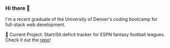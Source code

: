 ### Hi there 👋

I'm a recent graduate of the University of Denver's coding bootcamp for full-stack web development.  

🔭 Current Project: Start/Sit deficit tracker for ESPN fantasy football leagues. Check it out the [repo](https://github.com/BrettMiller47/start-sit-deficit)!

<!--
**BrettMiller47/BrettMiller47** is a ✨ _special_ ✨ repository because its `README.md` (this file) appears on your GitHub profile.

Here are some ideas to get you started:


- 🌱 I’m currently learning ...
- 👯 I’m looking to collaborate on ...
- 🤔 I’m looking for help with ...
- 💬 Ask me about ...
- 📫 How to reach me: ...
- 😄 Pronouns: ...
- ⚡ Fun fact: ...
-->
